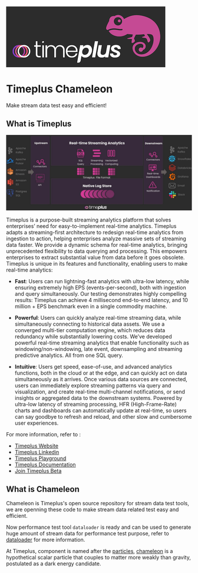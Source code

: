 
![Timeplus Chaneleon](chameleon.png)
# Timeplus Chameleon

Make stream data test easy and efficient!

## What is Timeplus

![Timeplus Architecture](architecture.jpeg)

Timeplus is a purpose-built streaming analytics platform that solves enterprises’ need for easy-to-implement real-time analytics. Timeplus adapts a streaming-first architecture to redesign real-time analytics from ingestion to action, helping enterprises analyze massive sets of streaming data faster. We provide a dynamic schema for real-time analytics, bringing unprecedented flexibility to data querying and processing. This empowers enterprises to extract substantial value from data before it goes obsolete. Timeplus is unique in its features and functionality, enabling users to make real-time analytics:

- **Fast**: Users can run lightning-fast analytics with ultra-low latency, while ensuring extremely high EPS (events-per-second), both with ingestion and query simultaneously. Our testing demonstrates highly compelling results: Timeplus can achieve 4 millisecond end-to-end latency, and 10 million + EPS benchmark even in a single commodity machine.

- **Powerful**: Users can quickly analyze real-time streaming data, while simultaneously connecting to historical data assets. We use a converged multi-tier computation engine, which reduces data redundancy while substantially lowering costs. We’ve developed powerful real-time streaming analytics that enable functionality such as windowing/non-windowing, late event, downsampling and streaming predictive analytics. All from one SQL query.

- **Intuitive**: Users get speed, ease-of-use, and advanced analytics functions, both in the cloud or at the edge, and can quickly act on data simultaneously as it arrives. Once various data sources are connected, users can immediately explore streaming patterns via query and visualization, and create real-time multi-channel notifications, or send insights or aggregated data to the downstream systems. Powered by ultra-low latency of streaming processing, HFR (High-Frame-Rate) charts and dashboards can automatically update at real-time, so users can say goodbye to refresh and reload, and other slow and cumbersome user experiences.

For more information, refer to :
- [Timeplus Website](https://www.timeplus.com/)
- [Timeplus Linkedin](https://www.linkedin.com/company/timeplusinc/)
- [Timeplus Playground](https://play.timeplus.com/playground)
- [Timeplus Documentation](https://docs.timeplus.com/)
- [Join Timeplus Beta](https://www.timeplus.com/) 

## What is Chameleon

Chameleon is Timeplus's open source repository for stream data test tools, we are openning these code to make stream data related test easy and efficient.

Now performance test tool `dataloader` is ready and can be used to generate huge amount of stream data for performance test purpose, refer to [dataloader](https://github.com/timeplus-io/chameleon/tree/main/dataloader) for more information.

At Timeplus, component is named after the [particles](https://en.wikipedia.org/wiki/List_of_particles), [chameleon](https://en.wikipedia.org/wiki/Chameleon_particle) is a hypothetical scalar particle that couples to matter more weakly than gravity, postulated as a dark energy candidate.

  

